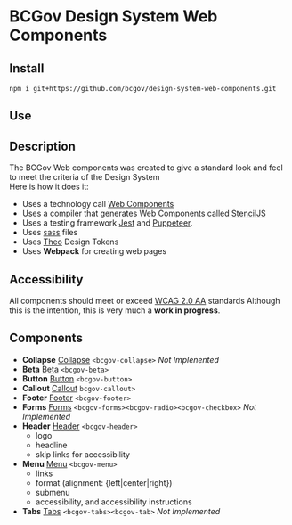 # BCGov Design System Web Components

## Install

```npm
npm i git+https://github.com/bcgov/design-system-web-components.git
```

## Use




## Description

The BCGov Web components was created to give a standard look and feel to meet the criteria of the Design System  
Here is how it does it:
- Uses a technology call [Web Components](https://www.webcomponents.org/)
- Uses a compiler that generates Web Components called [StencilJS](https://stenciljs.com/)
- Uses a testing framework [Jest](https://jestjs.io/) and [Puppeteer](https://pptr.dev/).
- Uses [sass](https://sass-lang.com/) files
- Uses [Theo](https://github.com/salesforce-ux/theo) Design Tokens
- Uses **Webpack** for creating web pages


## Accessibility

All components should meet or exceed [WCAG 2.0 AA](https://www.w3.org/TR/WCAG20/) standards Although this is the intention, this is very much a **work in progress**.

## Components

- **Collapse** [Collapse](collapse.html) `<bcgov-collapse>` *Not Implenented*
- **Beta** [Beta](beta.html) `<bcgov-beta>`
- **Button** [Button](button.html) `<bcgov-button>`
- **Callout** [Callout](callout.html) `bcgov-callout>`
- **Footer** [Footer](footer.html) `<bcgov-footer>`
- **Forms** [Forms](forms.html) `<bcgov-forms><bcgov-radio><bcgov-checkbox>` *Not Implemented*
- **Header** [Header](header.html) `<bcgov-header>`
  - logo
  - headline
  - skip links for accessibility
- **Menu** [Menu](menu.html) `<bcgov-menu>`
  - links
  - format (alignment: {left|center|right})
  - submenu
  - accessibility, and accessibility instructions
- **Tabs** [Tabs](tab.html) `<bcgov-tabs><bcgov-tab>` *Not Implemented*
